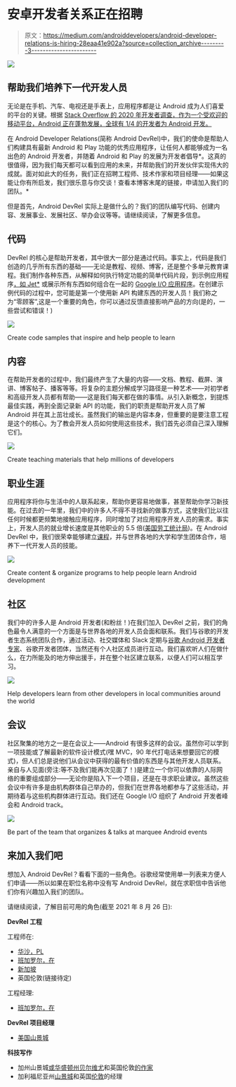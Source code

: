 # 安卓开发者关系正在招聘

> 原文：<https://medium.com/androiddevelopers/android-developer-relations-is-hiring-28eaa41e902a?source=collection_archive---------3----------------------->

![](img/e69f6f2ced24dad4dae2d02652ee040c.png)

## **帮助我们培养下一代开发人员**

无论是在手机、汽车、电视还是手表上，应用程序都是让 Android 成为人们喜爱的平台的关键。根据 [Stack Overflow 的 2020 年开发者调查，作为一个受欢迎的移动平台，Android 正在蓬勃发展，全球有 1/4 的开发者为 Android 开发。](https://insights.stackoverflow.com/survey/2020#technology-platforms-all-respondents5)

在 Android Developer Relations(简称 Android DevRel)中，我们的使命是帮助人们构建具有最新 Android 和 Play 功能的优秀应用程序，让任何人都能够成为一名出色的 Android 开发者，并随着 Android 和 Play 的发展为开发者倡导*。这真的很值得，因为我们每天都可以看到应用的未来，并帮助我们的开发伙伴实现伟大的成就。面对如此大的任务，我们正在招聘工程师、技术作家和项目经理——如果这能让你有所启发，我们很乐意与你交谈！查看本博客末尾的链接，申请加入我们的团队。*

但是首先，Android DevRel 实际上是做什么的？我们的团队编写代码、创建内容、发展事业、发展社区、举办会议等等。请继续阅读，了解更多信息。

## **代码**

DevRel 的核心是帮助开发者，其中很大一部分是通过代码。事实上，代码是我们创造的几乎所有东西的基础——无论是教程、视频、博客，还是整个多单元教育课程。我们制作各种东西，从解释如何执行特定功能的简单代码片段，到示例应用程序[，如 Jet*](https://github.com/android/compose-samples) 或展示所有东西如何组合在一起的 [Google I/O 应用程序](https://github.com/google/iosched)。在创建示例代码的过程中，您可能是第一个使用新 API 构建东西的开发人员！我们称之为“零顾客”,这是一个重要的角色，你可以通过反馈直接影响产品的方向(是的，一些尝试和错误！)

![](img/a91e694a062f7287542bfe30712bce37.png)

Create code samples that inspire and help people to learn

## **内容**

在帮助开发者的过程中，我们最终产生了大量的内容——文档、教程、截屏、演讲、博客帖子、播客等等。将复杂的主题分解成学习路径是一种艺术——对初学者和高级开发人员都有帮助——这是我们每天都在做的事情。从引入新概念，到提炼最佳实践，再到全面记录新 API 的功能，我们的职责是帮助开发人员了解 Android 并在其上茁壮成长。虽然我们的输出是内容本身，但重要的是要注意工程是这个的核心。为了教会开发人员如何使用这些技术，我们首先必须自己深入理解它们。

![](img/9c9c3d6caf973ce30d81685dca987ff7.png)

Create teaching materials that help millions of developers

## **职业生涯**

应用程序将你与生活中的人联系起来，帮助你更容易地做事，甚至帮助你学习新技能。在过去的一年里，我们中的许多人不得不寻找新的做事方式，这使我们比以往任何时候都更频繁地接触应用程序，同时增加了对应用程序开发人员的需求。事实上，开发人员的就业增长速度是其他职业的 5.5 倍([美国劳工统计局](https://www.bls.gov/ooh/computer-and-information-technology/software-developers.htm#tab-6))。在 Android DevRel 中，我们很荣幸能够建立[课程](https://developer.android.com/courses/android-basics-kotlin/course)，并与世界各地的大学和学生团体合作，培养下一代开发人员的技能。

![](img/1ed762905b2c32cb59ec1518744f6ef6.png)

Create content & organize programs to help people learn Android development

## **社区**

我们中的许多人是 Android 开发者(和粉丝！)在我们加入 DevRel 之前，我们的角色最令人满意的一个方面是与世界各地的开发人员会面和联系。我们与谷歌的开发者生态系统团队合作，通过活动、社交媒体和 Slack 定期与[谷歌 Android 开发者专家](https://developers.google.com/community/experts)、谷歌开发者团体，当然还有个人社区成员进行互动。我们喜欢听人们在做什么，在力所能及的地方伸出援手，并在整个社区建立联系，以便人们可以相互学习。

![](img/2a4390733ec0490772ec32b17912c6dd.png)

Help developers learn from other developers in local communities around the world

## **会议**

社区聚集的地方之一是在会议上——Android 有很多这样的会议。虽然你可以学到一项技能或了解最新的软件设计模式(嘿 MVC，90 年代打电话来想要回它的模式)，但人们总是说他们从会议中获得的最有价值的东西是与其他开发人员联系。亲自与人见面(旁注:等不及我们能再次见面了！)是建立一个你可以依靠的人际网络的重要组成部分——无论你是陷入下一个项目，还是在寻求职业建议。虽然这些会议中有许多是由机构群体自己举办的，但我们在世界各地都参与了这些活动，并期待着与这些机构群体进行互动。我们还在 Google I/O 组织了 Android 开发者峰会和 Android track。

![](img/9840bbfc7c449e30066046769a1e15b6.png)

Be part of the team that organizes & talks at marquee Android events

## **来加入我们吧**

想加入 Android DevRel？看看下面的一些角色。谷歌经常使用单一列表来方便人们申请——所以如果在职位名称中没有写 Android DevRel，就在求职信中告诉他们你有兴趣加入我们的团队。

请继续阅读，了解目前可用的角色(截至 2021 年 8 月 26 日):

**DevRel 工程**

工程师在:

*   [华沙，PL](https://careers.google.com/jobs/results/122993425428423366/)
*   [班加罗尔，在](https://careers.google.com/jobs/results/137831804338873030/)
*   [新加坡](https://careers.google.com/jobs/results/75198031248401094/)
*   英国伦敦(链接待定)

工程经理:

*   [班加罗尔，在](https://careers.google.com/jobs/results/129536348408160966/)

**DevRel 项目经理**

*   [美国山景城](https://careers.google.com/jobs/results/76496270476092102/)

**科技写作**

*   加州山景城[或华盛顿州贝尔维尤](https://careers.google.com/jobs/results/132434177778688710-technical-writer-software-engineering)和英国伦敦[的作家](https://careers.google.com/jobs/results/95007730047034054/)
*   加利福尼亚州[山景城](https://careers.google.com/jobs/results/85555727776522950/)和英国[伦敦](https://careers.google.com/jobs/results/90897536539075270/)的经理